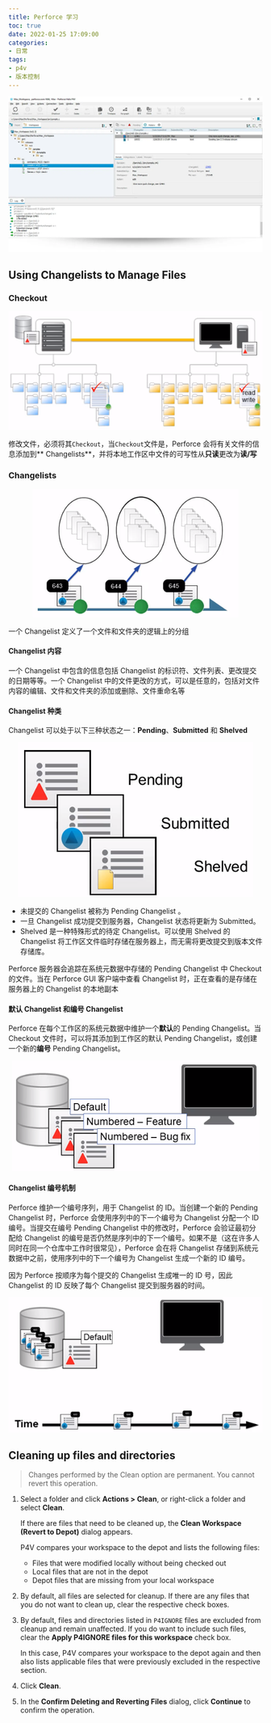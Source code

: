 ```yaml
---
title: Perforce 学习
toc: true
date: 2022-01-25 17:09:00
categories:
- 日常
tags:
- p4v
- 版本控制
---
```


<center>
    <img src="34/perforce.jpg" />
</center>

<!-- more -->

## Using Changelists to Manage Files

### Checkout

<center>
    <img src="34/checkout-files.png" />
</center>

修改文件，必须将其`Checkout`，当`Checkout`文件是，Perforce 会将有关文件的信息添加到** Changelists**，并将本地工作区中文件的可写性从**只读**更改为**读/写**

### Changelists

<center>
    <img src="34/changelist-management.png" />
</center>

一个 Changelist 定义了一个文件和文件夹的逻辑上的分组

#### Changelist 内容

一个 Changelist 中包含的信息包括 Changelist 的标识符、文件列表、更改提交的日期等等。一个 Changelist 中的文件更改的方式，可以是任意的，包括对文件内容的编辑、文件和文件夹的添加或删除、文件重命名等

#### Changelist 种类

Changelist 可以处于以下三种状态之一：**Pending**、**Submitted** 和 **Shelved**

<center>
    <img src="34/changelist-types.png" />
</center>

- 未提交的 Changelist 被称为 Pending Changelist 。
- 一旦 Changelist 成功提交到服务器，Changelist 状态将更新为 Submitted。
- Shelved 是一种特殊形式的待定 Changelist。可以使用 Shelved 的 Changelist 将工作区文件临时存储在服务器上，而无需将更改提交到版本文件存储库。

Perforce 服务器会追踪在系统元数据中存储的 Pending Changelist 中 Checkout 的文件。当在 Perforce GUI 客户端中查看 Changelist 时，正在查看的是存储在服务器上的 Changelist 的本地副本

#### 默认 Changelist 和编号 Changelist

Perforce 在每个工作区的系统元数据中维护一个**默认**的 Pending Changelist。当 Checkout 文件时，可以将其添加到工作区的默认 Pending Changelist，或创建一个新的**编号** Pending Changelist。

<center>
    <img src="34/default-and-number-changelists.png" />
</center>

#### Changelist 编号机制

Perforce 维护一个编号序列，用于 Changelist 的 ID。当创建一个新的 Pending Changelist 时，Perforce 会使用序列中的下一个编号为 Changelist 分配一个 ID 编号。当提交在编号 Pending Changelist 中的修改时，Perforce 会验证最初分配给 Changelist 的编号是否仍然是序列中的下一个编号。如果不是（这在许多人同时在同一个仓库中工作时很常见），Perforce 会在将 Changelist 存储到系统元数据中之前，使用序列中的下一个编号为 Changelist 生成一个新的 ID 编号。

因为 Perforce 按顺序为每个提交的 Changelist 生成唯一的 ID 号，因此 Changelist 的 ID 反映了每个 Changelist 提交到服务器的时间。

<center>
    <img src="34/changelist-numbering-scheme.png" />
</center>

## Cleaning up files and directories

> Changes performed by the Clean option are permanent. You cannot revert this operation.

1. Select a folder and click **Actions > Clean**, or right-click a folder and select **Clean**.

   If there are files that need to be cleaned up, the **Clean Workspace (Revert to Depot)** dialog appears.

   P4V compares your workspace to the depot and lists the following files:

   - Files that were modified locally without being checked out
   - Local files that are not in the depot
   - Depot files that are missing from your local workspace

2. By default, all files are selected for cleanup. If there are any files that you do not want to clean up, clear the respective check boxes.

3. By default, files and directories listed in `P4IGNORE` files are excluded from cleanup and remain unaffected. If you do want to include such files, clear the **Apply P4IGNORE files for this workspace** check box.

   In this case, P4V compares your workspace to the depot again and then also lists applicable files that were previously excluded in the respective section.

4. Click **Clean**.

5. In the **Confirm Deleting and Reverting Files** dialog, click **Continue** to confirm the operation.
